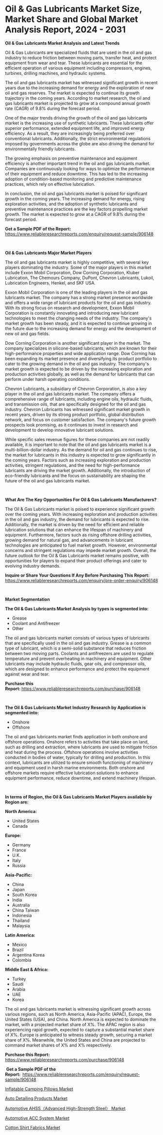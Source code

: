 <p><h1>Oil & Gas Lubricants Market Size, Market Share and Global Market Analysis Report, 2024 - 2031</h1></p><p><strong>Oil & Gas Lubricants Market Analysis and Latest Trends</strong></p>
<p><p>Oil & Gas Lubricants are specialized fluids that are used in the oil and gas industry to reduce friction between moving parts, transfer heat, and protect equipment from wear and tear. These lubricants are essential for the efficient operation of various equipment including compressors, engines, turbines, drilling machines, and hydraulic systems.</p><p>The oil and gas lubricants market has witnessed significant growth in recent years due to the increasing demand for energy and the exploration of new oil and gas reserves. The market is expected to continue its growth trajectory in the coming years. According to market research, the oil and gas lubricants market is projected to grow at a compound annual growth rate (CAGR) of 9.8% during the forecast period.</p><p>One of the major trends driving the growth of the oil and gas lubricants market is the increasing use of synthetic lubricants. These lubricants offer superior performance, extended equipment life, and improved energy efficiency. As a result, they are increasingly being preferred over conventional lubricants. Additionally, the strict environmental regulations imposed by governments across the globe are also driving the demand for environmentally friendly lubricants.</p><p>The growing emphasis on preventive maintenance and equipment efficiency is another important trend in the oil and gas lubricants market. Companies are continuously looking for ways to optimize the performance of their equipment and reduce downtime. This has led to the increasing adoption of condition-based monitoring and predictive maintenance practices, which rely on effective lubrication.</p><p>In conclusion, the oil and gas lubricants market is poised for significant growth in the coming years. The increasing demand for energy, rising exploration activities, and the adoption of synthetic lubricants and preventive maintenance practices are the key factors propelling market growth. The market is expected to grow at a CAGR of 9.8% during the forecast period.</p></p>
<p><strong>Get a Sample PDF of the Report:&nbsp;</strong> <a href="https://www.reliableresearchreports.com/enquiry/request-sample/906148">https://www.reliableresearchreports.com/enquiry/request-sample/906148</a></p>
<p>&nbsp;</p>
<p><strong>Oil & Gas Lubricants Major Market Players</strong></p>
<p><p>The oil and gas lubricants market is highly competitive, with several key players dominating the industry. Some of the major players in this market include Exxon Mobil Corporation, Dow Corning Corporation, Kluber Lubrication, The Chemours Company, DuPont, Chevron Lubricants, Lukoil, Lubrication Engineers, Henkel, and SKF USA.</p><p>Exxon Mobil Corporation is one of the leading players in the oil and gas lubricants market. The company has a strong market presence worldwide and offers a wide range of lubricant products for the oil and gas industry. With its strong focus on research and development, Exxon Mobil Corporation is constantly innovating and introducing new lubricant technologies to meet the changing needs of the industry. The company's market growth has been steady, and it is expected to continue growing in the future due to the increasing demand for energy and the development of new oil and gas fields.</p><p>Dow Corning Corporation is another significant player in the market. The company specializes in silicone-based lubricants, which are known for their high-performance properties and wide application range. Dow Corning has been expanding its market presence and diversifying its product portfolio to cater to the growing demand in the oil and gas industry. The company's market growth is expected to be driven by the increasing exploration and production activities globally, as well as the demand for lubricants that can perform under harsh operating conditions.</p><p>Chevron Lubricants, a subsidiary of Chevron Corporation, is also a key player in the oil and gas lubricants market. The company offers a comprehensive range of lubricants, including engine oils, hydraulic fluids, and transmission oils, that are specifically designed for the oil and gas industry. Chevron Lubricants has witnessed significant market growth in recent years, driven by its strong product portfolio, global distribution network, and focus on customer satisfaction. The company's future growth prospects look promising, as it continues to invest in research and development to develop innovative lubricant solutions.</p><p>While specific sales revenue figures for these companies are not readily available, it is important to note that the oil and gas lubricants market is a multi-billion-dollar industry. As the demand for oil and gas continues to rise, the market for lubricants in this industry is expected to grow significantly in the coming years. Factors such as increasing exploration and production activities, stringent regulations, and the need for high-performance lubricants are driving the market growth. Additionally, the introduction of eco-friendly lubricants and the focus on sustainability are shaping the future of the oil and gas lubricants market.</p></p>
<p>&nbsp;</p>
<p><strong>What Are The Key Opportunities For Oil & Gas Lubricants Manufacturers?</strong></p>
<p><p>The Oil & Gas Lubricants market is poised to experience significant growth over the coming years. With increasing exploration and production activities in the oil and gas industry, the demand for lubricants is expected to rise. Additionally, the market is driven by the need for efficient and reliable lubrication solutions that can enhance the lifespan of machinery and equipment. Furthermore, factors such as rising offshore drilling activities, growing demand for natural gas, and advancements in lubricant technologies are anticipated to fuel market growth. However, environmental concerns and stringent regulations may impede market growth. Overall, the future outlook for the Oil & Gas Lubricants market remains positive, with opportunities for players to expand their product offerings and cater to evolving industry demands.</p></p>
<p><strong>Inquire or Share Your Questions If Any Before Purchasing This Report:</strong> <a href="https://www.reliableresearchreports.com/enquiry/pre-order-enquiry/906148">https://www.reliableresearchreports.com/enquiry/pre-order-enquiry/906148</a></p>
<p>&nbsp;</p>
<p><strong>Market Segmentation</strong></p>
<p><strong>The Oil & Gas Lubricants Market Analysis by types is segmented into:</strong></p>
<p><ul><li>Grease</li><li>Coolant and Antifreezer</li><li>Other</li></ul></p>
<p><p>The oil and gas lubricants market consists of various types of lubricants that are specifically used in the oil and gas industry. Grease is a common type of lubricant, which is a semi-solid substance that reduces friction between two moving parts. Coolants and antifreezers are used to regulate temperature and prevent overheating in machinery and equipment. Other lubricants may include hydraulic fluids, gear oils, and compressor oils, which are designed to enhance performance and protect the equipment against wear and tear.</p></p>
<p><strong>Purchase this Report:&nbsp;</strong><a href="https://www.reliableresearchreports.com/purchase/906148">https://www.reliableresearchreports.com/purchase/906148</a></p>
<p>&nbsp;</p>
<p><strong>The Oil & Gas Lubricants Market Industry Research by Application is segmented into:</strong></p>
<p><ul><li>Onshore</li><li>Offshore</li></ul></p>
<p><p>The oil and gas lubricants market finds application in both onshore and offshore operations. Onshore refers to activities that take place on land, such as drilling and extraction, where lubricants are used to mitigate friction and heat during the process. Offshore operations involve activities conducted in bodies of water, typically for drilling and production. In this context, lubricants are utilized to ensure smooth functioning of machinery and equipment used in harsh marine environments. Both onshore and offshore markets require effective lubrication solutions to enhance equipment performance, reduce downtime, and extend machinery lifespan.</p></p>
<p>&nbsp;</p>
<p><strong>In terms of Region, the Oil & Gas Lubricants Market Players available by Region are:</strong></p>
<p>
    <p> <strong> North America: </strong>
        <ul>
            <li>United States</li>
            <li>Canada</li>
        </ul>
        </p> 
    <p> <strong> Europe: </strong>
        <ul>
            <li>Germany</li>
            <li>France</li>
            <li>U.K.</li>
            <li>Italy</li>
            <li>Russia</li>
        </ul>
        </p> 
    <p> <strong> Asia-Pacific: </strong>
        <ul>
            <li>China</li>
            <li>Japan</li>
            <li>South Korea</li>
            <li>India</li>
            <li>Australia</li>
            <li>China Taiwan</li>
            <li>Indonesia</li>
            <li>Thailand</li>
            <li>Malaysia</li>
        </ul>
        </p> 
    <p> <strong> Latin America: </strong>
        <ul>
            <li>Mexico</li>
            <li>Brazil</li>
            <li>Argentina Korea</li>
            <li>Colombia</li>
        </ul>
        </p> 
    <p> <strong> Middle East & Africa: </strong>
        <ul>
            <li>Turkey</li>
            <li>Saudi</li>
            <li>Arabia</li>
            <li>UAE</li>
            <li>Korea</li>
        </ul>
    </p>
    </p>
<p><p>The oil and gas lubricants market is witnessing significant growth across various regions, such as North America, Asia-Pacific (APAC), Europe, the United States (USA), and China. North America is expected to dominate the market, with a projected market share of X%. The APAC region is also experiencing rapid growth, expected to capture a substantial market share of X%. Europe is anticipated to witness steady growth, securing a market share of X%. Meanwhile, the United States and China are projected to command market shares of X% and X% respectively.</p></p>
<p><strong>Purchase this Report: </strong><a href="https://www.reliableresearchreports.com/purchase/906148">https://www.reliableresearchreports.com/purchase/906148</a></p>
<p>&nbsp;<strong>Get a Sample PDF of the Report:&nbsp;&nbsp;</strong><a href="https://www.reliableresearchreports.com/enquiry/request-sample/906148">https://www.reliableresearchreports.com/enquiry/request-sample/906148</a></p>
<p><strong></strong></p>
<p><p><a href="https://medium.com/p/ecea0930aa0c/edit">Inflatable Camping Pillows Market</a></p><p><a href="https://medium.com/p/5f0a697c3a37/edit">Auto Detailing Products Market</a></p><p><a href="https://github.com/rahu1501/Market-Research-Report-List-2/blob/main/automotive-ahssadvanced-high-strength-steel-market.md">Automotive AHSS（Advanced High-Strength Steel） Market</a></p><p><a href="https://github.com/rahu1503/Market-Research-Report-List-2/blob/main/automotive-acc-system-market.md">Automotive ACC System Market</a></p><p><a href="https://medium.com/p/1fe909f28687/edit">Cotton Shirt Fabrics Market</a></p></p>